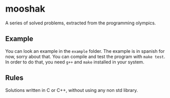 # mooshak

A series of solved problems, extracted from the programming olympics.

## Example

You can look an example in the `example` folder. The example is in spanish for now, sorry about that. You can compile and test the program with `make test`. In order to do that, you need `g++` and `make` installed in your system.

## Rules

Solutions written in C or C++, without using any non std library.
